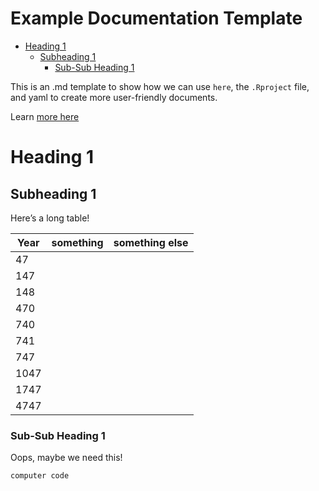 Example Documentation Template
================

-   [Heading 1](#heading-1)
    -   [Subheading 1](#subheading-1)
        -   [Sub-Sub Heading 1](#sub-sub-heading-1)

This is an .md template to show how we can use `here`, the `.Rproject`
file, and yaml to create more user-friendly documents.

Learn [more here](https://www.markdownguide.org/getting-started/)

# Heading 1

## Subheading 1

Here’s a long table!

| Year | something | something else |
|------|-----------|----------------|
| 47   |           |                |
| 147  |           |                |
| 148  |           |                |
| 470  |           |                |
| 740  |           |                |
| 741  |           |                |
| 747  |           |                |
| 1047 |           |                |
| 1747 |           |                |
| 4747 |           |                |

### Sub-Sub Heading 1

Oops, maybe we need this!

``` r
computer code
```
